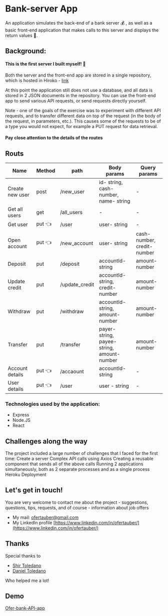 # Bank-server App

An application simulates the back-end of a bank server :moneybag: , as well as a basic
front-end application that makes calls to this server and displays the return values :bow_and_arrow:.

## Background:

#### This is the first server I built myself! :muscle:

Both the server and the front-end app are stored in a single repository, which is
hosted in Hiroko - [link](https://ofer-bank-app.herokuapp.com)

At this point the application still does not use a database, and all data is stored in 2 JSON documents in the repository.
You can use the front-end app to send various API requests, or send requests directly yourself.

Note - one of the goals of the exercise was to experiment with different API requests, and to transfer different data on top of the request (in the body of the request, in parameters, etc.). This causes some of the requests to be of a type you would not expect, for example a PUT request for data retrieval.

#### Pay close attention to the details of the routes

## Routs

| Name            | Method           | path           | Body params                                  | Query params                 |
| --------------- | ---------------- | -------------- | -------------------------------------------- | ---------------------------- |
| Create new user | post             | /new_user      | id- string, cash- number, name- string       | -                            |
| Get all users   | get              | /all_users     | -                                            | -                            |
| Get user        | put :point_left: | /user          | user- string                                 | -                            |
| Open account    | put :point_left: | /new_account   | user- string                                 | cash- number, credit- number |
| Deposit         | put              | /deposit       | accountId- string                            | amount- number               |
| Update credit   | put              | /update_credit | accountId- string, credit- number            | amount- number               |
| Withdraw        | put              | /withdraw      | accountId- string, amount- number            | amount- number               |
| Transfer        | put              | /transfer      | payer- string, payee- string, amount- number | amount- number               |
| Account details | put :point_left: | /accaount      | accountId- string                            | -                            |
| User details    | put :point_left: | /user          | user - string                                | -                            |

### Technologies used by the application:

- Express
- Node.JS
- React

## Challenges along the way

The project included a large number of challenges that I faced for the first time:
Create a server
Complex API calls using Axios
Creating a reusable component that sends all of the above calls
Running 2 applications simultaneously, both as 2 separate processes and as a single process
Heroku Deployment

## Let's get in touch!

You are very welcome to contact me about the project - suggestions, questions, tips,
requests, and of course - information about job offers

- My mail: [ofertauber@gmail.com](mailto:ofertauber@gmail.com)
- My LinkedIn profile [https://www.linkedin.com/in/ofertauber/](https://www.linkedin.com/in/ofertauber/)

## Thanks

Special thanks to

- [Shir Toledano](https://www.linkedin.com/in/shir-toledano-843a2116a/)
- [Daniel Toledano](https://www.linkedin.com/in/daniel-toledano-712314146/)

Who helped me a lot!

## Demo

[Ofer-bank-API-app](https://ofer-bank-app.herokuapp.com)
